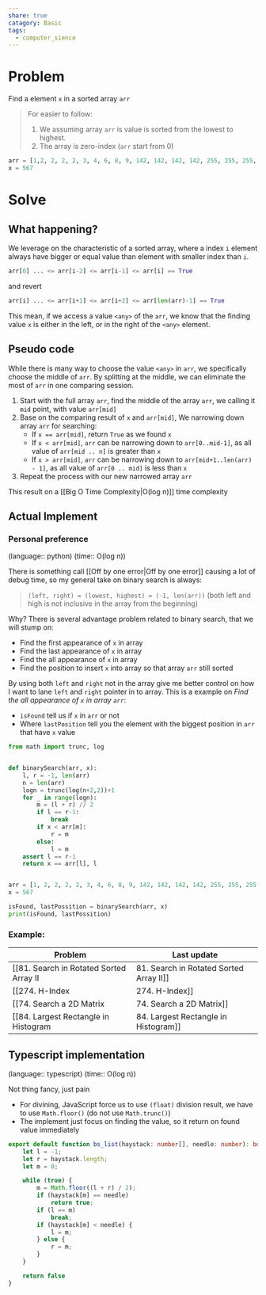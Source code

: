 ```yaml
---
share: true
catagory: Basic
tags:
  - computer_sience
---
```

# Problem

Find a element `x` in a sorted array `arr`

> For easier to follow:
> 1. We assuming array `arr` is value is sorted from the lowest to highest.
> 2. The array is zero-index (`arr` start from 0)

```python
arr = [1,2, 2, 2, 2, 3, 4, 6, 8, 9, 142, 142, 142, 142, 255, 255, 255, 567, 1275, 1275, 1275, 2547, 2547, 5458, 9722, 92124]
x = 567
```

# Solve

## What happening?

We leverage on the characteristic of a sorted array, where a index `i` element always have bigger or equal value than element with smaller index than `i`.

```python
arr[0] ... <= arr[i-2] <= arr[i-1] <= arr[i] == True
```

and revert

```python
arr[i] ... <= arr[i+1] <= arr[i+2] <= arr[len(arr)-1] == True
```

This mean, if we access a value `<any>` of the `arr`, we know that the finding value `x` is either in the left, or in the right of the `<any>` element.

## Pseudo code

While there is many way to choose the value `<any>` in `arr`, we specifically choose the middle of `arr`. By splitting at the middle, we can eliminate the most of `arr` in one comparing session.

1. Start with the full array `arr`, find the middle of the array `arr`, we calling it `mid` point, with value `arr[mid]`
2. Base on the comparing result of `x` and `arr[mid]`, We narrowing down array `arr` for searching:
    - If `x == arr[mid]`, return `True` as we found `x`
    - If `x < arr[mid]`, `arr` can be narrowing down to `arr[0..mid-1]`, as all value of `arr[mid .. n]` is greater than `x`
    - If `x > arr[mid]`, `arr` can be narrowing down to `arr[mid+1..len(arr) - 1]`, as all value of `arr[0 .. mid]` is less than `x`
3. Repeat the process with our new narrowed array `arr`

This result on a [[Big O Time Complexity|O(log n)]] time complexity
## Actual Implement

### Personal preference
(language:: python) (time:: O(log n))

There is something call [[Off by one error|Off by one error]] causing a lot of debug time, so my general take on binary search is always:

> `(left, right) = (lowest, highest) = (-1, len(arr))` (both left and high is not inclusive in the array from the beginning)

Why? There is several advantage problem related to binary search, that we will stump on:
- Find the first appearance of `x` in array
- Find the last appearance of `x` in array
- Find the all appearance of `x` in array
- Find the position to insert `x` into array so that array `arr` still sorted

By using both `left` and `right` not in the array give me better control on how I want to lane `left` and `right` pointer in to array. This is a example on _Find the all appearance of `x` in array `arr`_:
- `isFound` tell us if `x` in `arr` or not
- Where `lastPosition` tell you the element with the biggest position in `arr` that have `x` value

```python
from math import trunc, log


def binarySearch(arr, x):
    l, r = -1, len(arr)
    n = len(arr)
    logn = trunc(log(n+2,2))+1
    for _ in range(logn):
        m = (l + r) // 2
        if l == r-1:
            break
        if x < arr[m]:
            r = m
        else:
            l = m
    assert l == r-1
    return x == arr[l], l


arr = [1, 2, 2, 2, 2, 3, 4, 6, 8, 9, 142, 142, 142, 142, 255, 255, 255, 567, 1275, 1275, 1275, 2547, 2547, 5458, 9722, 92124]
x = 567

isFound, lastPossition = binarySearch(arr, x)
print(isFound, lastPossition)
```

### Example:

| Problem                                   | Last update                |
| ----------------------------------------- | -------------------------- |
| [[81. Search in Rotated Sorted Array II|81. Search in Rotated Sorted Array II]] | 12:10 AM - August 30, 2023 |
| [[274. H-Index|274. H-Index]]                          | 9:49 AM - August 18, 2023  |
| [[74. Search a 2D Matrix|74. Search a 2D Matrix]]                | 12:05 AM - August 30, 2023 |
| [[84. Largest Rectangle in Histogram|84. Largest Rectangle in Histogram]]    | 12:12 AM - August 30, 2023 |


## Typescript implementation
(language:: typescript) (time:: O(log n))

Not thing fancy, just pain 
- For divining, JavaScript force us to use `(float)` division result, we have to use `Math.floor()` (do not use `Math.trunc()`)
- The implement just focus on finding the value, so it return on found value immediately 

```ts
export default function bs_list(haystack: number[], needle: number): boolean {
    let l = -1;
    let r = haystack.length;
    let m = 0;

    while (true) {
        m = Math.floor((l + r) / 2);
        if (haystack[m] == needle)
            return true;
        if (l == m)
            break;
        if (haystack[m] < needle) {
            l = m;
        } else {
            r = m;
        }
    }

    return false
}
```